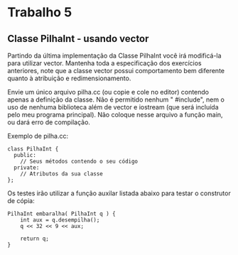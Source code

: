 # Trabalho 5
## Classe PilhaInt - usando vector

Partindo da última implementação da Classe PilhaInt você irá modificá-la para utilizar vector<int>. Mantenha toda a especificação dos exercícios anteriores, note que a classe vector possui comportamento bem diferente quanto à atribuição e redimensionamento.

Envie um único arquivo pilha.cc (ou copie e cole no editor) contendo apenas a definição da classe. Não é permitido nenhum " #include", nem o uso de nenhuma biblioteca além de vector e iostream (que será incluída pelo meu programa principal). Não coloque nesse arquivo a função main, ou dará erro de compilação.

Exemplo de pilha.cc:

```
class PilhaInt {
  public:
    // Seus métodos contendo o seu código
  private:
    // Atributos da sua classe
};
```

Os testes irão utilizar a função auxilar listada abaixo para testar o construtor de cópia:

```
PilhaInt embaralha( PilhaInt q ) {
    int aux = q.desempilha();
    q << 32 << 9 << aux;
    
    return q;
}
```
